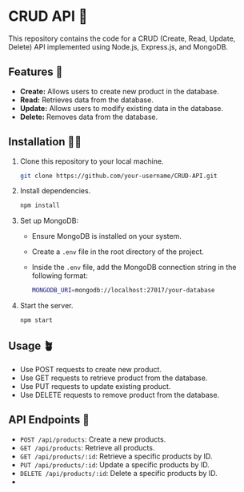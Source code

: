 # CRUD API 🍃

This repository contains the code for a CRUD (Create, Read, Update, Delete) API implemented using Node.js, Express.js, and MongoDB.

## Features 🌱

- **Create:** Allows users to create new product in the database.
- **Read:** Retrieves data from the database.
- **Update:** Allows users to modify existing data in the database.
- **Delete:** Removes data from the database.

## Installation 🧑‍💻

1. Clone this repository to your local machine.
   ```bash
   git clone https://github.com/your-username/CRUD-API.git
   ```

2. Install dependencies.
   ```bash
   npm install
   ```

3. Set up MongoDB:
   - Ensure MongoDB is installed on your system.
   - Create a `.env` file in the root directory of the project.
   - Inside the `.env` file, add the MongoDB connection string in the following format:
     
     ``` bash
     MONGODB_URI=mongodb://localhost:27017/your-database
     ```

4. Start the server.
   ```bash
   npm start
   ```

## Usage 🪴

- Use POST requests to create new product.
- Use GET requests to retrieve product from the database.
- Use PUT requests to update existing product.
- Use DELETE requests to remove product from the database.

## API Endpoints 🔗

- `POST /api/products`: Create a new products.
- `GET /api/products`: Retrieve all products.
- `GET /api/products/:id`: Retrieve a specific products by ID.
- `PUT /api/products/:id`: Update a specific products by ID.
- `DELETE /api/products/:id`: Delete a specific products by ID.
- 
